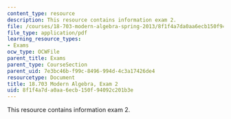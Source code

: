 ```yaml
---
content_type: resource
description: This resource contains information exam 2.
file: /courses/18-703-modern-algebra-spring-2013/8f1f4a7da0aa6ecb150f94092c201b3e_MIT18_703S13_pra_2t.pdf
file_type: application/pdf
learning_resource_types:
- Exams
ocw_type: OCWFile
parent_title: Exams
parent_type: CourseSection
parent_uid: 7e3bc46b-f99c-8496-994d-4c3a17426de4
resourcetype: Document
title: 18.703 Modern Algebra, Exam 2
uid: 8f1f4a7d-a0aa-6ecb-150f-94092c201b3e
---
```

This resource contains information exam 2.


